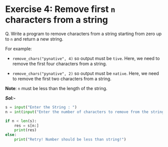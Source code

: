 # Exercise 4: Remove first <code>n</code> characters from a string

Q. Write a program to remove characters from a string starting from zero up to <code>n</code> and return a new string.

For example:

- <code>remove_chars("pynative", 4)</code> so output must be <code>tive</code>. Here, we need to remove the first four characters from a string.  

- <code>remove_chars("pynative", 2)</code> so output must be <code>native</code>. Here, we need to remove the first two characters from a string.

**Note**: <code>n</code> must be less than the length of the string.

***Sol:-***

```python
s = input("Enter the String : ")
n = int(input("Enter the number of characters to remove from the string : "))

if n < len(s):
    res = s[n:]
    print(res)
else:
    print("Retry! Number should be less than string!")
```
